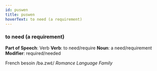 ```yaml
---
id: puswen
title: puswen
hoverText: to need (a requirement)
---
```


### to need (a requirement)

**Part of Speech**: Verb
**Verb**: to need/require
**Noun**: a need/requirement
**Modifier**: required/needed

French besoin /bə.zwɛ̃/
*Romance Language Family*